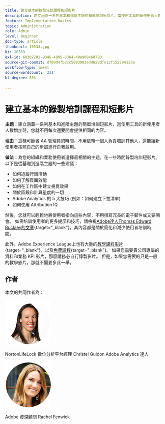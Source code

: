 ```yaml
---
title: 建立基本的錄製培訓課程和短影片
description: 建立涵蓋一系列基本和進階主題的簡單培訓短影片，當使用工具的新使用者人數增加時，您就不用每次還要開會提供相同的內容。
feature: Implementation Basics
topic: Administration
role: Admin
level: Beginner
doc-type: article
thumbnail: 10533.jpg
kt: 10533
exl-id: 60307702-9348-48b5-8364-49e90946d793
source-git-commit: df00d4fb8cc5093903ed4628dfe12f152294123a
workflow-type: tm+mt
source-wordcount: '321'
ht-degree: 85%

---
```


# 建立基本的錄製培訓課程和短影片

**主題：**&#x200B;建立涵蓋一系列基本和進階主題的簡單培訓短影片，當使用工具的新使用者人數增加時，您就不用每次還要開會提供相同的內容。

**理由：**&#x200B;這樣可節省 AA 管理員的時間、不用依賴一個人負責培訓其他人，還能讓新使用者按照自己的步調進行自我啟用。

**做法：**&#x200B;為您的組織和業務使用者選擇最相關的主題，花一些時間錄製培訓短影片。 以下是從基礎到進階主題的一些建議：

* 如何追蹤行銷活動
* 如何了解頁面效能
* 如何在工作區中建立視覺效果
* 關於區段和計算量度的一切
* Adobe Analytics 的 5 大技巧 (例如：如何建立下拉清單)
* 如何使用 Attribution IQ

然後，您就可以輕鬆地將使用者指向這些內容，不用撰寫冗長的電子郵件或又要開會。 如需培訓使用者的更多提示和技巧，請檢視[Adobe達人Thomas Edward Buckley的文章](https://experienceleague.adobe.com/docs/analytics-learn/tutorials/administration/key-admin-skills/simplify-training-users.html?lang=zh-Hant){target="_blank"}，其內容都是關於簡化和減少使用者培訓時間。

此外，Adobe Experience League上也有大量的[教學課程影片](https://experienceleague.adobe.com/docs/analytics-learn/tutorials/overview.html?lang=zh-Hant){target="_blank"}，以及[免費課程](https://experienceleague.adobe.com/?lang=en#dashboard/learning){target="_blank"}。 如果您需要貴公司專屬的資料和業務 KPI 影片，那麼請務必自行錄製影片。 但是，如果您需要的只是一般的教學影片，那就不需要多此一舉。

## 作者

本文的共同作者為：

![Christel Guidon](assets/Christel-Headshot-150.png)

NortonLifeLock 數位分析平台經理 Christel Guidon
Adobe Analytics 達人

![Rachel Fenwick](assets/Rachel-Fenwick-150.png)

Adobe 資深顧問 Rachel Fenwick
